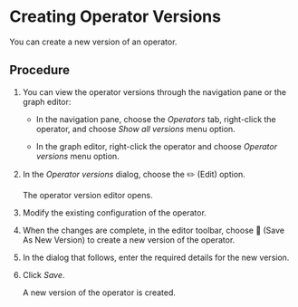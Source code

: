 <!-- loioffb1cf4e98364f1d8837a95a62eb0007 -->

<link rel="stylesheet" type="text/css" href="../css/sap-icons.css"/>

# Creating Operator Versions

You can create a new version of an operator.



## Procedure

1.  You can view the operator versions through the navigation pane or the graph editor:

    -   In the navigation pane, choose the *Operators* tab, right-click the operator, and choose *Show all versions* menu option.

    -   In the graph editor, right-click the operator and choose *Operator versions* menu option.

2.  In the *Operator versions* dialog, choose the :pencil2: \(Edit\) option.

    The operator version editor opens.

3.  Modify the existing configuration of the operator.

4.  When the changes are complete, in the editor toolbar, choose :floppy_disk: \(Save As New Version\) to create a new version of the operator.

5.  In the dialog that follows, enter the required details for the new version.

6.  Click *Save*.

    A new version of the operator is created.


